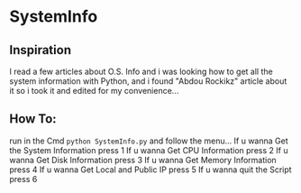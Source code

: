 # SystemInfo

## Inspiration
I read a few articles about O.S. Info and i was looking how to get all the system information with Python, and i found "Abdou Rockikz" article about it so i took it and edited for my convenience...

## How To:
run in the Cmd `python SystemInfo.py` and follow the menu...
If u wanna Get the System Information press 1
If u wanna Get CPU Information press 2
If u wanna Get Disk Information press 3
If u wanna Get Memory Information press 4
If u wanna Get Local and Public IP press 5
If u wanna quit the Script press 6


